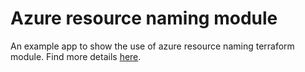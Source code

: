 # Azure resource naming module

An example app to show the use of azure resource naming terraform module. Find more details 
[here](https://registry.terraform.io/modules/Azure/naming/azurerm/latest).